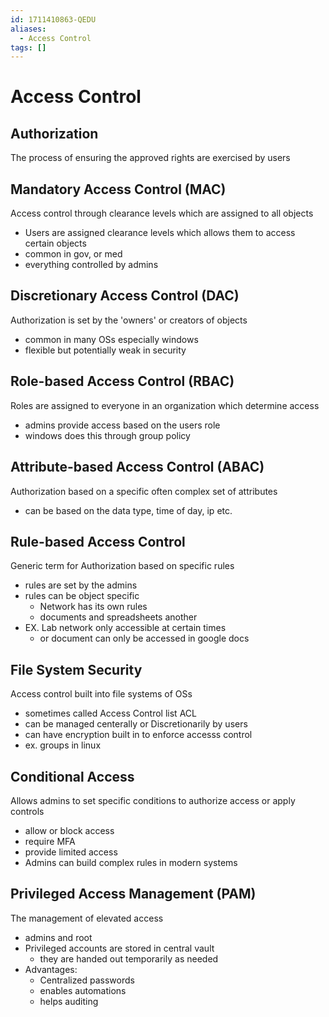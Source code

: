 ```yaml
---
id: 1711410863-QEDU
aliases:
  - Access Control
tags: []
---
```


# Access Control

## Authorization
The process of ensuring the approved rights are exercised by users 

## Mandatory Access Control (MAC) 
Access control through clearance levels which are assigned to all objects
- Users are assigned clearance levels which allows them to access certain objects 
- common in gov, or med 
- everything controlled by admins 

## Discretionary Access Control (DAC) 
Authorization is set by the 'owners' or creators of objects 
- common in many OSs especially windows  
- flexible but potentially weak in security 

## Role-based Access Control (RBAC) 
Roles are assigned to everyone in an organization which determine access
- admins provide access based on the users role 
- windows does this through group policy 

## Attribute-based Access Control (ABAC) 
Authorization based on a specific often complex set of attributes
- can be based on the data type, time of day, ip etc. 

## Rule-based Access Control
Generic term for Authorization based on specific rules 
- rules are set by the admins 
- rules can be object specific 
    - Network has its own rules 
    - documents and spreadsheets another 
- EX. Lab network only accessible at certain times
    - or document can only be accessed in google docs 

## File System Security 
Access control built into file systems of OSs 
- sometimes called Access Control list ACL 
- can be managed centerally or Discretionarily by users 
- can have encryption built in to enforce accesss control 
- ex. groups in linux 

## Conditional Access 
Allows admins to set specific conditions to authorize access or apply controls 
- allow or block access
- require MFA 
- provide limited access 
- Admins can build complex rules in modern systems 

## Privileged Access Management (PAM) 
The management of elevated access 
- admins and root 
- Privileged accounts are stored in central vault
    - they are handed out temporarily as needed 
- Advantages:
    - Centralized passwords
    - enables automations 
    - helps auditing

